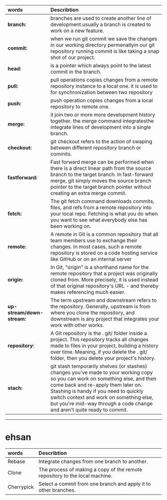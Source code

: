 | words  |Describtion|
|:-------|:----------|
|**branch:**|branches are used to create another line of development.usually a branch is created to work on a new feature.|
|**commit:**|when we run git commit we save the changes in our working directory permenatlyin our git repository running commit is like taking a snap shot of our project.|
|**head:**|is a pointer which always point to the latest commit in the branch.|
|**pull:**| pull operations copies changes from a remote repository instance to a local one. it is used to for synchronization between two repository|
|**push:**|push operation copies changes from a local repository to remote one.|
|**merge:**|it join two or more more development history together. the merge command integratesthe integrate lines of development into a single branch.|
|**checkout:**|git checkout refers to the action of swaping between different repository branch or commits.|
|**fastforward:**|Fast forward merge can be performed when there is a direct linear path from the source branch to the target branch. In fast-forward merge, git simply moves the source branch pointer to the target branch pointer without creating an extra merge commit.|
|**fetch:**|The git fetch command downloads commits, files, and refs from a remote repository into your local repo. Fetching is what you do when you want to see what everybody else has been working on.|
|**remote:**|A remote in Git is a common repository that all team members use to exchange their changes. In most cases, such a remote repository is stored on a code hosting service like GitHub or on an internal server|
|**origin:**|In Git, "origin" is a shorthand name for the remote repository that a project was originally cloned from. More precisely, it is used instead of that original repository's URL - and thereby makes referencing much easier.|
|**up-stream/down-stream:**|The term upstream and downstream refers to the repository. Generally, upstream is from where you clone the repository, and downstream is any project that integrates your work with other works.|
|**repository:**|A Git repository is the . git/ folder inside a project. This repository tracks all changes made to files in your project, building a history over time. Meaning, if you delete the . git/ folder, then you delete your project's history.|
|**stach:**|git stash temporarily shelves (or stashes) changes you've made to your working copy so you can work on something else, and then come back and re-apply them later on. Stashing is handy if you need to quickly switch context and work on something else, but you're mid-way through a code change and aren't quite ready to commit.|


-----------------------------------------------------
# ehsan
| words  |Describtion|
|:-------|:----------|
|Rebase|Integrate changes from one branch to another.|
|Clone|The process of making a copy of the remote repository to the local machine.|
|Cherrypick|Select a commit from one branch and apply it to other branches.|




   

    

    

    


